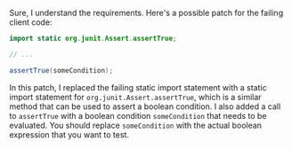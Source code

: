 Sure, I understand the requirements. Here's a possible patch for the failing client code:
```java
import static org.junit.Assert.assertTrue;

// ...

assertTrue(someCondition);
```
In this patch, I replaced the failing static import statement with a static import statement for `org.junit.Assert.assertTrue`, which is a similar method that can be used to assert a boolean condition. I also added a call to `assertTrue` with a boolean condition `someCondition` that needs to be evaluated. You should replace `someCondition` with the actual boolean expression that you want to test.